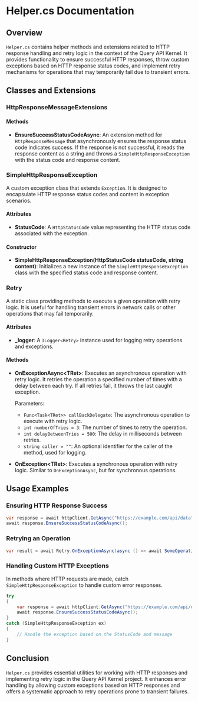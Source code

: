 # Helper.cs Documentation

## Overview

`Helper.cs` contains helper methods and extensions related to HTTP response handling and retry logic in the context of the Query API Kernel. It provides functionality to ensure successful HTTP responses, throw custom exceptions based on HTTP response status codes, and implement retry mechanisms for operations that may temporarily fail due to transient errors.

## Classes and Extensions

### HttpResponseMessageExtensions

#### Methods

- **EnsureSuccessStatusCodeAsync**: An extension method for `HttpResponseMessage` that asynchronously ensures the response status code indicates success. If the response is not successful, it reads the response content as a string and throws a `SimpleHttpResponseException` with the status code and response content.

### SimpleHttpResponseException

A custom exception class that extends `Exception`. It is designed to encapsulate HTTP response status codes and content in exception scenarios.

#### Attributes

- **StatusCode**: A `HttpStatusCode` value representing the HTTP status code associated with the exception.

#### Constructor

- **SimpleHttpResponseException(HttpStatusCode statusCode, string content)**: Initializes a new instance of the `SimpleHttpResponseException` class with the specified status code and response content.

### Retry

A static class providing methods to execute a given operation with retry logic. It is useful for handling transient errors in network calls or other operations that may fail temporarily.

#### Attributes

- **\_logger**: A `ILogger<Retry>` instance used for logging retry operations and exceptions.

#### Methods

- **OnExceptionAsync\<TRet\>**: Executes an asynchronous operation with retry logic. It retries the operation a specified number of times with a delay between each try. If all retries fail, it throws the last caught exception.

  Parameters:

  - `Func<Task<TRet>> callBackDelegate`: The asynchronous operation to execute with retry logic.
  - `int numberOfTries = 3`: The number of times to retry the operation.
  - `int delayBetweenTries = 500`: The delay in milliseconds between retries.
  - `string caller = ""`: An optional identifier for the caller of the method, used for logging.

- **OnException\<TRet\>**: Executes a synchronous operation with retry logic. Similar to `OnExceptionAsync`, but for synchronous operations.

## Usage Examples

### Ensuring HTTP Response Success

```csharp
var response = await httpClient.GetAsync("https://example.com/api/data");
await response.EnsureSuccessStatusCodeAsync();
```

### Retrying an Operation

```csharp
var result = await Retry.OnExceptionAsync(async () => await SomeOperationThatMayFail(), 3, 1000);
```

### Handling Custom HTTP Exceptions

In methods where HTTP requests are made, catch `SimpleHttpResponseException` to handle custom error responses.

```csharp
try
{
    var response = await httpClient.GetAsync("https://example.com/api/data");
    await response.EnsureSuccessStatusCodeAsync();
}
catch (SimpleHttpResponseException ex)
{
    // Handle the exception based on the StatusCode and message
}
```

## Conclusion

`Helper.cs` provides essential utilities for working with HTTP responses and implementing retry logic in the Query API Kernel project. It enhances error handling by allowing custom exceptions based on HTTP responses and offers a systematic approach to retry operations prone to transient failures.
